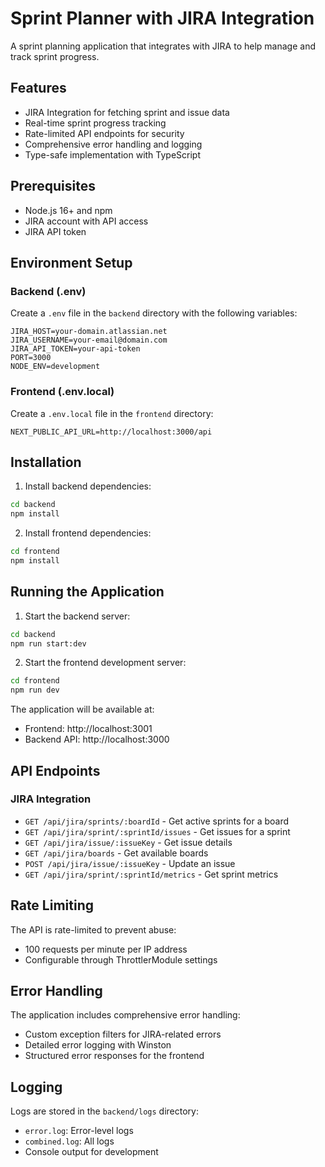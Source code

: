 # Sprint Planner with JIRA Integration

A sprint planning application that integrates with JIRA to help manage and track sprint progress.

## Features

- JIRA Integration for fetching sprint and issue data
- Real-time sprint progress tracking
- Rate-limited API endpoints for security
- Comprehensive error handling and logging
- Type-safe implementation with TypeScript

## Prerequisites

- Node.js 16+ and npm
- JIRA account with API access
- JIRA API token

## Environment Setup

### Backend (.env)

Create a `.env` file in the `backend` directory with the following variables:

```env
JIRA_HOST=your-domain.atlassian.net
JIRA_USERNAME=your-email@domain.com
JIRA_API_TOKEN=your-api-token
PORT=3000
NODE_ENV=development
```

### Frontend (.env.local)

Create a `.env.local` file in the `frontend` directory:

```env
NEXT_PUBLIC_API_URL=http://localhost:3000/api
```

## Installation

1. Install backend dependencies:
```bash
cd backend
npm install
```

2. Install frontend dependencies:
```bash
cd frontend
npm install
```

## Running the Application

1. Start the backend server:
```bash
cd backend
npm run start:dev
```

2. Start the frontend development server:
```bash
cd frontend
npm run dev
```

The application will be available at:
- Frontend: http://localhost:3001
- Backend API: http://localhost:3000

## API Endpoints

### JIRA Integration

- `GET /api/jira/sprints/:boardId` - Get active sprints for a board
- `GET /api/jira/sprint/:sprintId/issues` - Get issues for a sprint
- `GET /api/jira/issue/:issueKey` - Get issue details
- `GET /api/jira/boards` - Get available boards
- `POST /api/jira/issue/:issueKey` - Update an issue
- `GET /api/jira/sprint/:sprintId/metrics` - Get sprint metrics

## Rate Limiting

The API is rate-limited to prevent abuse:
- 100 requests per minute per IP address
- Configurable through ThrottlerModule settings

## Error Handling

The application includes comprehensive error handling:
- Custom exception filters for JIRA-related errors
- Detailed error logging with Winston
- Structured error responses for the frontend

## Logging

Logs are stored in the `backend/logs` directory:
- `error.log`: Error-level logs
- `combined.log`: All logs
- Console output for development